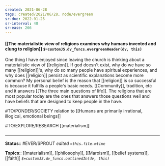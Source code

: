 ```yaml
---
created: 2021-06-28
tags: created/2021/06/28, node/evergreen
sr-due: 2022-01-25
sr-interval: 48
sr-ease: 266
---
```


#### [[The materialistic view of religions examines why humans invented and clung to religion]] `$=customJS.dv_funcs.evergreenHeader(dv, this)`

One thing I have enjoyed since leaving the church is thinking about a materialistic view of [[religion]]. If god doesn't exist, why do we have so many [[religion]]'s, why do so many people have spiritual experiences, and why does [[religion]] persist as scientific explanations become more common? My personal belief is the reason that [[religion]] is so successful is because it fulfills a people's basic needs. [[Community]], tradition, etc and it answers [[The three main questions of life]]. The religions that are most popular today are the ones that answers those questions well and have beliefs that are designed to keep people in the have. 

#TO/PONDER/SOCIETY relation to [[Humans are primarily irrational, illogical, emotional beings]]

#TO/EXPLORE/RESEARCH [[materialism]]

### <hr class="footnote"/>

**Status**:: #EVER/SPROUT
*edited `=this.file.mtime`*

**Topics**:: [[materialism]], [[philosophy]], [[Marxism]], [[belief systems]], [[faith]] 
*`$=customJS.dv_funcs.outlinedIn(dv, this)`*

